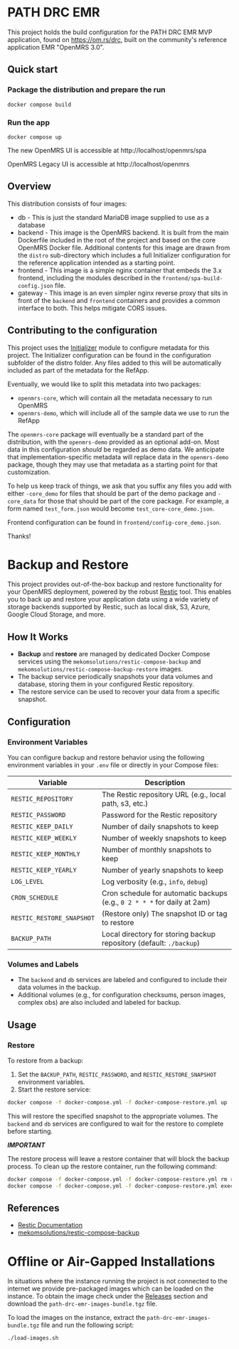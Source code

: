 # PATH DRC EMR

This project holds the build configuration for the PATH DRC EMR MVP application, found on https://om.rs/drc, built on the community's reference application EMR "OpenMRS 3.0".

## Quick start

### Package the distribution and prepare the run

```
docker compose build
```

### Run the app

```
docker compose up
```

The new OpenMRS UI is accessible at http://localhost/openmrs/spa

OpenMRS Legacy UI is accessible at http://localhost/openmrs

## Overview

This distribution consists of four images:

* db - This is just the standard MariaDB image supplied to use as a database
* backend - This image is the OpenMRS backend. It is built from the main Dockerfile included in the root of the project and
  based on the core OpenMRS Docker file. Additional contents for this image are drawn from the `distro` sub-directory which
  includes a full Initializer configuration for the reference application intended as a starting point.
* frontend - This image is a simple nginx container that embeds the 3.x frontend, including the modules described in  the
  `frontend/spa-build-config.json` file.
* gateway - This image is an even simpler nginx reverse proxy that sits in front of the `backend` and `frontend` containers
  and provides a common interface to both. This helps mitigate CORS issues.

## Contributing to the configuration

This project uses the [Initializer](https://github.com/mekomsolutions/openmrs-module-initializer) module
to configure metadata for this project. The Initializer configuration can be found in the configuration
subfolder of the distro folder. Any files added to this will be automatically included as part of the
metadata for the RefApp.

Eventually, we would like to split this metadata into two packages:

* `openmrs-core`, which will contain all the metadata necessary to run OpenMRS
* `openmrs-demo`, which will include all of the sample data we use to run the RefApp

The `openmrs-core` package will eventually be a standard part of the distribution, with the `openmrs-demo`
provided as an optional add-on. Most data in this configuration _should_ be regarded as demo data. We
anticipate that implementation-specific metadata will replace data in the `openmrs-demo` package,
though they may use that metadata as a starting point for that customization.

To help us keep track of things, we ask that you suffix any files you add with either
`-core_demo` for files that should be part of the demo package and `-core_data` for
those that should be part of the core package. For example, a form named `test_form.json` would become
`test_core-core_demo.json`.

Frontend configuration can be found in `frontend/config-core_demo.json`.

Thanks!

# Backup and Restore

This project provides out-of-the-box backup and restore functionality for your OpenMRS deployment, powered by the robust [Restic](https://restic.readthedocs.io/en/stable/) tool. This enables you to back up and restore your application data using a wide variety of storage backends supported by Restic, such as local disk, S3, Azure, Google Cloud Storage, and more.

## How It Works

- **Backup** and **restore** are managed by dedicated Docker Compose services using the `mekomsolutions/restic-compose-backup` and `mekomsolutions/restic-compose-backup-restore` images.
- The backup service periodically snapshots your data volumes and database, storing them in your configured Restic repository.
- The restore service can be used to recover your data from a specific snapshot.

## Configuration

### Environment Variables

You can configure backup and restore behavior using the following environment variables in your `.env` file or directly in your Compose files:

| Variable                  | Description                                                                                  |
|---------------------------|----------------------------------------------------------------------------------------------|
| `RESTIC_REPOSITORY`       | The Restic repository URL (e.g., local path, s3, etc.)                                      |
| `RESTIC_PASSWORD`         | Password for the Restic repository                                                          |
| `RESTIC_KEEP_DAILY`       | Number of daily snapshots to keep                                                           |
| `RESTIC_KEEP_WEEKLY`      | Number of weekly snapshots to keep                                                          |
| `RESTIC_KEEP_MONTHLY`     | Number of monthly snapshots to keep                                                         |
| `RESTIC_KEEP_YEARLY`      | Number of yearly snapshots to keep                                                          |
| `LOG_LEVEL`               | Log verbosity (e.g., `info`, `debug`)                                                       |
| `CRON_SCHEDULE`           | Cron schedule for automatic backups (e.g., `0 2 * * *` for daily at 2am)                    |
| `RESTIC_RESTORE_SNAPSHOT` | (Restore only) The snapshot ID or tag to restore                                           |
| `BACKUP_PATH`             | Local directory for storing backup repository (default: `./backup`)                          |

### Volumes and Labels

- The `backend` and `db` services are labeled and configured to include their data volumes in the backup.
- Additional volumes (e.g., for configuration checksums, person images, complex obs) are also included and labeled for backup.

## Usage

### Restore

To restore from a backup:

1. Set the `BACKUP_PATH`, `RESTIC_PASSWORD`, and `RESTIC_RESTORE_SNAPSHOT` environment variables.
2. Start the restore service:

```sh
docker compose -f docker-compose.yml -f docker-compose-restore.yml up -d
```

This will restore the specified snapshot to the appropriate volumes. The `backend` and `db` services are configured to wait for the restore to complete before starting.

***IMPORTANT*** 

The restore process will leave a restore container that will block the backup process. To clean up the restore container, run the following command: 

```sh
docker compose -f docker-compose.yml -f docker-compose-restore.yml rm restore
docker compose -f docker-compose.yml -f docker-compose-restore.yml exec backup restic unlock -v
```

## References

- [Restic Documentation](https://restic.readthedocs.io/en/stable/)
- [mekomsolutions/restic-compose-backup](https://hub.docker.com/r/mekomsolutions/restic-compose-backup)

# Offline or Air-Gapped Installations

In situations where the instance running the project is not connected to the internet we provide pre-packaged images which can be loaded on the instance. To obtain the image check under the [Releases](https://github.com/path-drc/path-drc-emr/releases) section and download the `path-drc-emr-images-bundle.tgz` file.

To load the images on the instance, extract the `path-drc-emr-images-bundle.tgz` file and run the following script:

```sh
./load-images.sh
```
